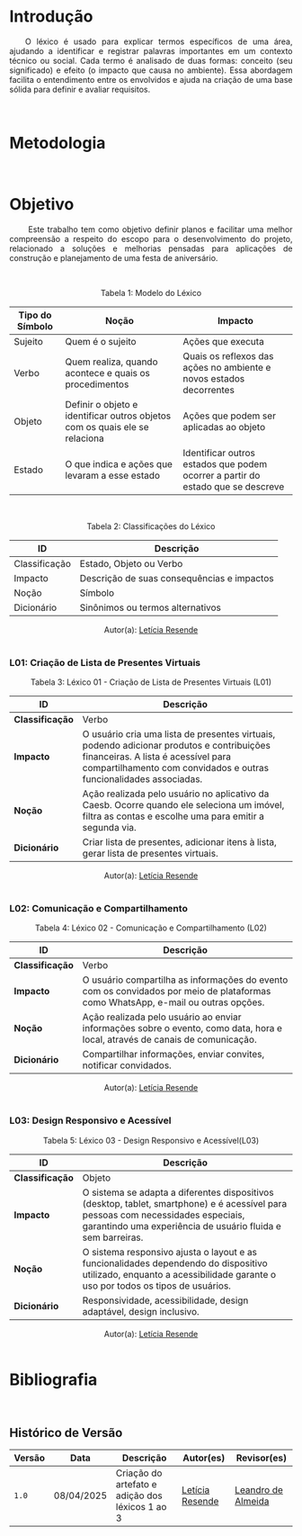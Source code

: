 # Introdução
<p align="justify"> &emsp;&emsp;O léxico é usado para explicar termos específicos de uma área, ajudando a identificar e registrar palavras importantes em um contexto técnico ou social. Cada termo é analisado de duas formas: conceito (seu significado) e efeito (o impacto que causa no ambiente). Essa abordagem facilita o entendimento entre os envolvidos e ajuda na criação de uma base sólida para definir e avaliar requisitos.</p>

<br>

# Metodologia 
<br>


# Objetivo

<p align="justify"> &emsp;&emsp; Este trabalho tem como objetivo definir planos e facilitar uma melhor compreensão a respeito do escopo para o desenvolvimento do projeto, relacionado a soluções e melhorias pensadas para aplicações de construção e planejamento de uma festa de aniversário.</p>

<br>
<center>
 
 Tabela 1: Modelo do Léxico

| Tipo do Símbolo | Noção                                          | Impacto                                                  |
|-----------------|------------------------------------------------|----------------------------------------------------------|
| Sujeito         | Quem é o sujeito                               | Ações que executa                                        |
| Verbo           | Quem realiza, quando acontece e quais os procedimentos | Quais os reflexos das ações no ambiente e novos estados decorrentes |
| Objeto          | Definir o objeto e identificar outros objetos com os quais ele se relaciona | Ações que podem ser aplicadas ao objeto                   |
| Estado          | O que indica e ações que levaram a esse estado | Identificar outros estados que podem ocorrer a partir do estado que se descreve |
</center>
<br>

<center>

 Tabela 2: Classificações do Léxico

| ID          | Descrição                                               |
|-------------|---------------------------------------------------------|
| Classificação | Estado, Objeto ou Verbo                                 |
| Impacto      | Descrição de suas consequências e impactos              |
| Noção        | Símbolo                                                 |
| Dicionário   | Sinônimos ou termos alternativos                        |

</center>

<center>Autor(a): <a href="https://github.com/LeticiaResende23" target = "_blank">Letícia Resende</a></center>

<br>


### L01: Criação de Lista de Presentes Virtuais
<center><p>Tabela 3: Léxico 01 - Criação de Lista de Presentes Virtuais (L01)</p> 

| **ID**            | **Descrição**                                                                                  |
|--------------------|----------------------------------------------------------------------------------------------|
| **Classificação**  | Verbo                                                                                       |
| **Impacto**        | O usuário cria uma lista de presentes virtuais, podendo adicionar produtos e contribuições financeiras. A lista é acessível para compartilhamento com convidados e outras funcionalidades associadas. |
| **Noção**          | Ação realizada pelo usuário no aplicativo da Caesb. Ocorre quando ele seleciona um imóvel, filtra as contas e escolhe uma para emitir a segunda via. |
| **Dicionário**     |Criar lista de presentes, adicionar itens à lista, gerar lista de presentes virtuais.                    |  

</center> 

<center>Autor(a): <a href="https://github.com/LeticiaResende23" target = "_blank">Letícia Resende</a></center>  
                                                  
<br>

### L02: Comunicação e Compartilhamento
<center><p>Tabela 4: Léxico 02 - Comunicação e Compartilhamento (L02)</p> 

| **ID**            | **Descrição**                                                                                  |
|--------------------|----------------------------------------------------------------------------------------------|
| **Classificação**  | Verbo                                                                                       |
| **Impacto**        | O usuário compartilha as informações do evento com os convidados por meio de plataformas como WhatsApp, e-mail ou outras opções. |
| **Noção**          | Ação realizada pelo usuário ao enviar informações sobre o evento, como data, hora e local, através de canais de comunicação. |
| **Dicionário**     | Compartilhar informações, enviar convites, notificar convidados.             |  

</center> 

<center>Autor(a): <a href="https://github.com/LeticiaResende23" target = "_blank">Letícia Resende</a></center>  

<br>

### L03: Design Responsivo e Acessível
<center><p>Tabela 5: Léxico 03 - Design Responsivo e Acessível(L03)</p> 

| **ID**            | **Descrição**                                                                                  |
|--------------------|----------------------------------------------------------------------------------------------|
| **Classificação**  | Objeto                                                                                       |
| **Impacto**        | O sistema se adapta a diferentes dispositivos (desktop, tablet, smartphone) e é acessível para pessoas com necessidades especiais, garantindo uma experiência de usuário fluida e sem barreiras. |
| **Noção**          | O sistema responsivo ajusta o layout e as funcionalidades dependendo do dispositivo utilizado, enquanto a acessibilidade garante o uso por todos os tipos de usuários. |
| **Dicionário**     | Responsividade, acessibilidade, design adaptável, design inclusivo.          |  

</center> 

<center>Autor(a): <a href="https://github.com/LeticiaResende23" target = "_blank">Letícia Resende</a></center>  


<br>


# Bibliografia

<br>

## **Histórico de Versão**

| Versão | Data | Descrição | Autor(es) | Revisor(es) |
| ------ | ---- | --------- | --------- | ---------- |
| `1.0`  | 08/04/2025 | Criação do artefato e adição dos léxicos 1 ao 3 | [Letícia Resende](https://github.com/LeticiaResende23) | [Leandro de Almeida](https://github.com/leomitx10)|
